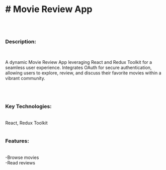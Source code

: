 <h1># 
Movie Review App</h1>
<br/><br/>
<h3>Description:</h3><br/>
<p>A dynamic Movie Review App leveraging React and Redux Toolkit for a seamless user experience. Integrates OAuth for secure authentication, allowing users to explore, review, and discuss their favorite movies within a vibrant community.</p>
<br/><br/>
<h3>Key Technologies:</h3><br/>
React, Redux Toolkit
<!-- , OAuth -->
<br/> <br/>
<h3>Features:</h3>
<br/>
-Browse movies<br/>
-Read reviews<br/>
<!-- Secure OAuth authentication -->
